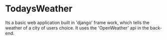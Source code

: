 # TodaysWeather
Its a basic web application built in 'django' frame work, which tells the weather of a city of users choice.
It uses the 'OpenWeather' api in the back-end.
